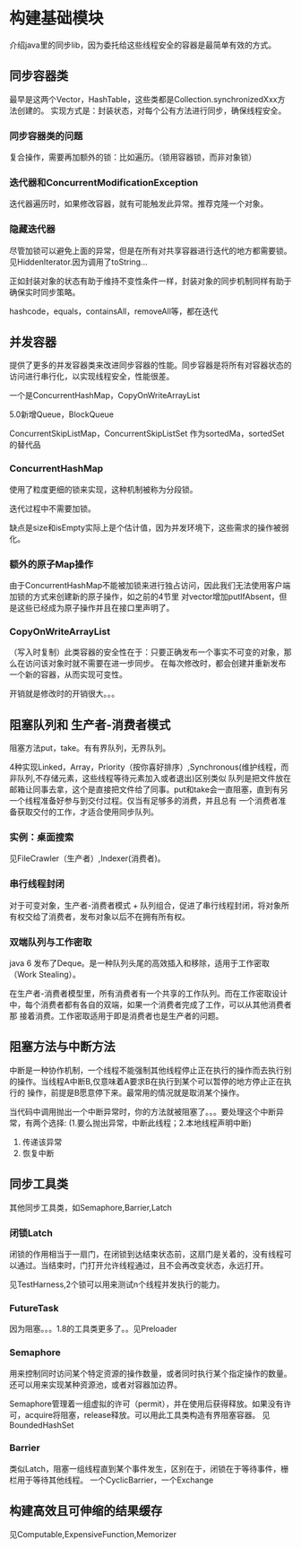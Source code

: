# 构建基础模块

介绍java里的同步lib，因为委托给这些线程安全的容器是最简单有效的方式。

## 同步容器类

最早是这两个Vector，HashTable，这些类都是Collection.synchronizedXxx方法创建的。
实现方式是：封装状态，对每个公有方法进行同步，确保线程安全。

### 同步容器类的问题

复合操作，需要再加额外的锁：比如遍历。（锁用容器锁，而非对象锁）

### 迭代器和ConcurrentModificationException

迭代器遍历时，如果修改容器，就有可能触发此异常。推荐克隆一个对象。

### 隐藏迭代器

尽管加锁可以避免上面的异常，但是在所有对共享容器进行迭代的地方都需要锁。见HiddenIterator.因为调用了toString...

正如封装对象的状态有助于维持不变性条件一样，封装对象的同步机制同样有助于确保实时同步策略。

hashcode，equals，containsAll，removeAll等，都在迭代

## 并发容器

提供了更多的并发容器类来改进同步容器的性能。同步容器是将所有对容器状态的访问进行串行化，以实现线程安全，性能很差。

一个是ConcurrentHashMap，CopyOnWriteArrayList

5.0新增Queue，BlockQueue

ConcurrentSkipListMap，ConcurrentSkipListSet 作为sortedMa，sortedSet的替代品

### ConcurrentHashMap

使用了粒度更细的锁来实现，这种机制被称为分段锁。

迭代过程中不需要加锁。

缺点是size和isEmpty实际上是个估计值，因为并发环境下，这些需求的操作被弱化。

### 额外的原子Map操作

由于ConcurrentHashMap不能被加锁来进行独占访问，因此我们无法使用客户端加锁的方式来创建新的原子操作，如之前的4节里
对vector增加putIfAbsent，但是这些已经成为原子操作并且在接口里声明了。

### CopyOnWriteArrayList

（写入时复制）此类容器的安全性在于：只要正确发布一个事实不可变的对象，那么在访问该对象时就不需要在进一步同步。
在每次修改时，都会创建并重新发布一个新的容器，从而实现可变性。

开销就是修改时的开销很大。。。

## 阻塞队列和 生产者-消费者模式

阻塞方法put，take。有有界队列，无界队列。

4种实现Linked，Array，Priority（按你喜好排序）,Synchronous(维护线程，而非队列,不存储元素，这些线程等待元素加入或者退出)区别类似
队列是把文件放在邮箱让同事去拿，这个是直接把文件给了同事。put和take会一直阻塞，直到有另一个线程准备好参与到交付过程。仅当有足够多的消费，并且总有
一个消费者准备获取交付的工作，才适合使用同步队列。

### 实例：桌面搜索

见FileCrawler（生产者）,Indexer(消费者)。

### 串行线程封闭

对于可变对象，生产者-消费者模式 + 队列组合，促进了串行线程封闭，将对象所有权交给了消费者，发布对象以后不在拥有所有权。

### 双端队列与工作密取

java 6 发布了Deque。是一种队列头尾的高效插入和移除，适用于工作密取（Work Stealing）。

在生产者-消费者模型里，所有消费者有一个共享的工作队列。而在工作密取设计中，每个消费者都有各自的双端，如果一个消费者完成了工作，可以从其他消费者那
接着消费。工作密取适用于即是消费者也是生产者的问题。

## 阻塞方法与中断方法

中断是一种协作机制，一个线程不能强制其他线程停止正在执行的操作而去执行别的操作。当线程A中断B,仅意味着A要求B在执行到某个可以暂停的地方停止正在执行的
操作，前提是B愿意停下来。最常用的情况就是取消某个操作。

当代码中调用抛出一个中断异常时，你的方法就被阻塞了。。。要处理这个中断异常，有两个选择:
(1.要么抛出异常，中断此线程；2.本地线程声明中断)
1. 传递该异常
2. 恢复中断

## 同步工具类

其他同步工具类，如Semaphore,Barrier,Latch

### 闭锁Latch

闭锁的作用相当于一扇门，在闭锁到达结束状态前，这扇门是关着的，没有线程可以通过。当结束时，门打开允许线程通过，且不会再改变状态，永远打开。

见TestHarness,2个锁可以用来测试n个线程并发执行的能力。

### FutureTask

因为阻塞。。。1.8的工具类更多了。。见Preloader

### Semaphore 

用来控制同时访问某个特定资源的操作数量，或者同时执行某个指定操作的数量。还可以用来实现某种资源池，或者对容器加边界。

Semaphore管理着一组虚拟的许可（permit），并在使用后获得释放。如果没有许可，acquire将阻塞，release释放。可以用此工具类构造有界阻塞容器。
见BoundedHashSet

### Barrier

类似Latch，阻塞一组线程直到某个事件发生，区别在于，闭锁在于等待事件，栅栏用于等待其他线程。
一个CyclicBarrier，一个Exchange

## 构建高效且可伸缩的结果缓存

见Computable,ExpensiveFunction,Memorizer



